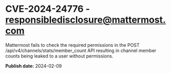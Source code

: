 # CVE-2024-24776 - responsibledisclosure@mattermost.com

Mattermost fails to check the required permissions in the POST /api/v4/channels/stats/member_count API resulting in channel member counts being leaked to a user without permissions.



**Publish date:** 2024-02-09
